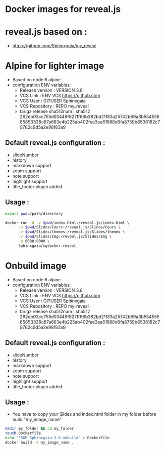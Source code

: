 # Docker images for reveal.js

# reveal.js based on :
- https://github.com/Sphinxgaia/my_reveal

# Alpine for lighter image
- Based on node 6 alpine
- configuration ENV variables:
  - Release version : VERSION 3.6
  - VCS Link : ENV VCS https://github.com
  - VCS User :  GITUSER Sphinxgaia
  - VCS Repository : REPO my_reveal
  - tar.gz release sha512num : sha512 262eb03cc755d03449f827ff66b382bd21f83a25742b69a3b55455985853338c87a663e4b225ab402fee3ea61968d0fa8759b6536182c79782c9d5a2e98f83a9

## Default reveal.js configuration :
  - slideNumber
  - history
  - markdown support
  - zoom support
  - note support
  - highlight support
  - title_footer plugin added

## Usage :

~~~bash
export pwd=/path/directory

docker run -d -v $pwd/index.html:/reveal.js/index.html \
      -v $pwd/Slides/Cours:/reveal.js/Slides/Cours \
      -v $pwd/Slides/themes:/reveal.js/Slides/themes \
      -v $pwd/Slides/Img:/reveal.js/Slides/Img \
      -p 8080:8000 \
      Sphinxgaia/sgdocker-reveal
~~~

# Onbuild image
- Based on node 6 alpine
- configuration ENV variables:
  - Release version : VERSION 3.6
  - VCS Link : ENV VCS https://github.com
  - VCS User :  GITUSER Sphinxgaia
  - VCS Repository : REPO my_reveal
  - tar.gz release sha512num : sha512 262eb03cc755d03449f827ff66b382bd21f83a25742b69a3b55455985853338c87a663e4b225ab402fee3ea61968d0fa8759b6536182c79782c9d5a2e98f83a9

## Default reveal.js configuration :
  - slideNumber
  - history
  - markdown support
  - zoom support
  - note support
  - highlight support
  - title_footer plugin added

## Usage :

- You have to copy your Slides and index.html folder in my folder before build "my_image_name"

~~~bash
mkdir my_folder && cd my_folder
touch Dockerfile
echo "FROM Sphinxgaia:3.6-onbuild" > Dockerfile
docker build -t my_image_name .
~~~
